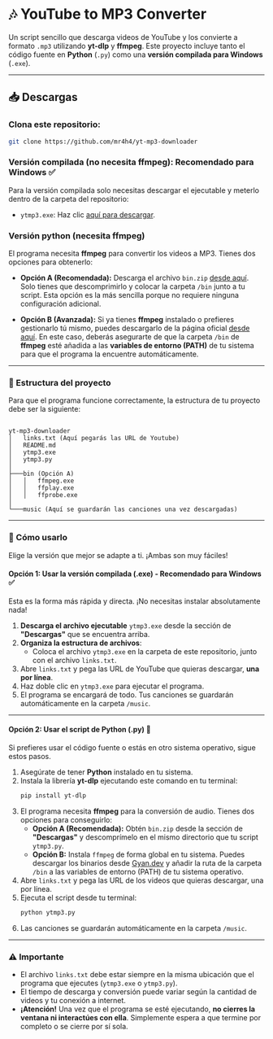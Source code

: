 
# 🎶 YouTube to MP3 Converter

Un script sencillo que descarga videos de YouTube y los convierte a formato `.mp3` utilizando **yt-dlp** y **ffmpeg**. Este proyecto incluye tanto el código fuente en **Python** (`.py`) como una **versión compilada para Windows** (`.exe`).

---

## 📥 Descargas
### Clona este repositorio:
  ```bash
  git clone https://github.com/mr4h4/yt-mp3-downloader
  ```

### Versión compilada (no necesita ffmpeg):  Recomendado para Windows ✅
Para la versión compilada solo necesitas descargar el ejecutable y meterlo dentro de la carpeta del repositorio: 
* `ytmp3.exe`: Haz clic [aquí para descargar](https://www.mediafire.com/file/xqdqyd5qlepdlge/ytmp3.exe/file).

### Versión python (necesita ffmpeg)
El programa necesita **ffmpeg** para convertir los videos a MP3. Tienes dos opciones para obtenerlo:

* **Opción A (Recomendada):** Descarga el archivo `bin.zip` [desde aquí](https://www.mediafire.com/file/jgcedis47l4qn4l/bin.zip/file). Solo tienes que descomprimirlo y colocar la carpeta `/bin` junto a tu script. Esta opción es la más sencilla porque no requiere ninguna configuración adicional.

* **Opción B (Avanzada):** Si ya tienes **ffmpeg** instalado o prefieres gestionarlo tú mismo, puedes descargarlo de la página oficial [desde aquí](https://www.gyan.dev/ffmpeg/builds/). En este caso, deberás asegurarte de que la carpeta `/bin` de **ffmpeg** esté añadida a las **variables de entorno (PATH)** de tu sistema para que el programa la encuentre automáticamente.

---

### 📂 Estructura del proyecto

Para que el programa funcione correctamente, la estructura de tu proyecto debe ser la siguiente:

```

yt-mp3-downloader
│   links.txt (Aquí pegarás las URL de Youtube)
│   README.md
│   ytmp3.exe
│   ytmp3.py
│
├───bin (Opción A)
│   │   ffmpeg.exe
│   │   ffplay.exe
│   │   ffprobe.exe
│
└───music (Aquí se guardarán las canciones una vez descargadas)

````

---

### 🚀 Cómo usarlo

Elige la versión que mejor se adapte a ti. ¡Ambas son muy fáciles!

#### **Opción 1: Usar la versión compilada (.exe) - Recomendado para Windows ✅**

Esta es la forma más rápida y directa. ¡No necesitas instalar absolutamente nada!

1.  **Descarga el archivo ejecutable** `ytmp3.exe` desde la sección de **"Descargas"** que se encuentra arriba.
2.  **Organiza la estructura de archivos**:
    * Coloca el archivo `ytmp3.exe` en la carpeta de este repositorio, junto con el archivo `links.txt`.
3.  Abre `links.txt` y pega las URL de YouTube que quieras descargar, **una por línea**.
4.  Haz doble clic en `ytmp3.exe` para ejecutar el programa.
5.  El programa se encargará de todo. Tus canciones se guardarán automáticamente en la carpeta `/music`.

---

#### **Opción 2: Usar el script de Python (.py) 🐍**

Si prefieres usar el código fuente o estás en otro sistema operativo, sigue estos pasos.

1.  Asegúrate de tener **Python** instalado en tu sistema.
2.  Instala la librería **yt-dlp** ejecutando este comando en tu terminal:
    ```bash
    pip install yt-dlp
    ```
3.  El programa necesita **ffmpeg** para la conversión de audio. Tienes dos opciones para conseguirlo:
    * **Opción A (Recomendada):** Obtén `bin.zip` desde la sección de **"Descargas"** y descomprímelo en el mismo directorio que tu script `ytmp3.py`.
    * **Opción B:** Instala `ffmpeg` de forma global en tu sistema. Puedes descargar los binarios desde [Gyan.dev](https://www.gyan.dev/ffmpeg/builds/) y añadir la ruta de la carpeta `/bin` a las variables de entorno (PATH) de tu sistema operativo.
4.  Abre `links.txt` y pega las URL de los videos que quieras descargar, una por línea.
5.  Ejecuta el script desde tu terminal:
    ```bash
    python ytmp3.py
    ```
6.  Las canciones se guardarán automáticamente en la carpeta `/music`.

---

### ⚠️ **Importante**

* El archivo `links.txt` debe estar siempre en la misma ubicación que el programa que ejecutes (`ytmp3.exe` o `ytmp3.py`).
* El tiempo de descarga y conversión puede variar según la cantidad de videos y tu conexión a internet.
* **¡Atención!** Una vez que el programa se esté ejecutando, **no cierres la ventana ni interactúes con ella**. Simplemente espera a que termine por completo o se cierre por sí sola.
